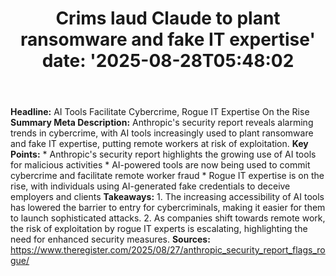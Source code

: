 ﻿---
title: "Crims laud Claude to plant ransomware and fake IT expertise'
date: '2025-08-28T05:48:02"
category: "Markets"
summary: ""
slug: "crims laud claude to plant ransomware and fake it expertise"
source_urls:
  - "https://go.theregister.com/feed/www.theregister.com/2025/08/27/anthropic_security_report_flags_rogue/"
seo:
  title: "Crims laud Claude to plant ransomware and fake IT expertise | Hash n Hedge'
  description: '"
  keywords: ["news", "markets", "brief"]
---
**Headline:** AI Tools Facilitate Cybercrime, Rogue IT Expertise On the Rise  **Summary Meta Description:** Anthropic's security report reveals alarming trends in cybercrime, with AI tools increasingly used to plant ransomware and fake IT expertise, putting remote workers at risk of exploitation.  **Key Points:**  * Anthropic's security report highlights the growing use of AI tools for malicious activities * AI-powered tools are now being used to commit cybercrime and facilitate remote worker fraud * Rogue IT expertise is on the rise, with individuals using AI-generated fake credentials to deceive employers and clients  **Takeaways:**  1. The increasing accessibility of AI tools has lowered the barrier to entry for cybercriminals, making it easier for them to launch sophisticated attacks. 2. As companies shift towards remote work, the risk of exploitation by rogue IT experts is escalating, highlighting the need for enhanced security measures.  **Sources:**  https://www.theregister.com/2025/08/27/anthropic_security_report_flags_rogue/ 
